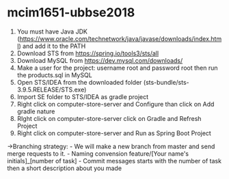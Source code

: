 # mcim1651-ubbse2018
1. You must have Java JDK (https://www.oracle.com/technetwork/java/javase/downloads/index.html) and add it to the PATH
2. Download STS from https://spring.io/tools3/sts/all
3. Download MySQL from https://dev.mysql.com/downloads/
4. Make a user for the project: username root and password root then run the products.sql in MySQL
5. Open STS/IDEA from the downloaded folder (sts-bundle/sts-3.9.5.RELEASE/STS.exe)
6. Import SE folder to STS/IDEA as gradle project
7. Right click on computer-store-server and Configure than click on Add gradle nature
8. RIght click on computer-store-server click on Gradle and Refresh Project
9. Right click on computer-store-server and Run as Spring Boot Project

->Branching strategy:
	- We will make a new branch from master and send merge requests to it.
	- Naming convension feature/[Your name's initials]_[number of task]
	- Commit messages starts with the number of task then a short description about you made



